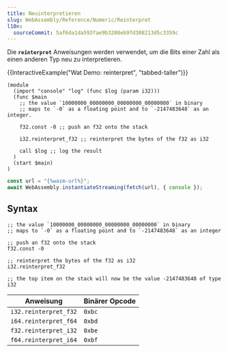 ```yaml
---
title: Neuinterpretieren
slug: WebAssembly/Reference/Numeric/Reinterpret
l10n:
  sourceCommit: 5af6da1da593fae9b3208eb9fd308213d5c3359c
---
```


Die **`reinterpret`** Anweisungen werden verwendet, um die Bits einer Zahl als einen anderen Typ neu zu interpretieren.

{{InteractiveExample("Wat Demo: reinterpret", "tabbed-taller")}}

```wat interactive-example
(module
  (import "console" "log" (func $log (param i32)))
  (func $main
    ;; the value `10000000_00000000_00000000_00000000` in binary
    ;; maps to `-0` as a floating point and to `-2147483648` as an integer.

    f32.const -0 ;; push an f32 onto the stack

    i32.reinterpret_f32 ;; reinterpret the bytes of the f32 as i32

    call $log ;; log the result
  )
  (start $main)
)
```

```js interactive-example
const url = "{%wasm-url%}";
await WebAssembly.instantiateStreaming(fetch(url), { console });
```

## Syntax

```wasm
;; the value `10000000_00000000_00000000_00000000` in binary
;; maps to `-0` as a floating point and to `-2147483648` as an integer

;; push an f32 onto the stack
f32.const -0

;; reinterpret the bytes of the f32 as i32
i32.reinterpret_f32

;; the top item on the stack will now be the value -2147483648 of type i32
```

| Anweisung             | Binärer Opcode |
| --------------------- | -------------- |
| `i32.reinterpret_f32` | `0xbc`         |
| `i64.reinterpret_f64` | `0xbd`         |
| `f32.reinterpret_i32` | `0xbe`         |
| `f64.reinterpret_i64` | `0xbf`         |
